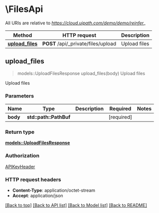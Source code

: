 # \FilesApi

All URIs are relative to *https://cloud.uipath.com/demo/demo/reinfer_*

Method | HTTP request | Description
------------- | ------------- | -------------
[**upload_files**](FilesApi.md#upload_files) | **POST** /api/_private/files/upload | Upload files



## upload_files

> models::UploadFilesResponse upload_files(body)
Upload files

Upload files

### Parameters


Name | Type | Description  | Required | Notes
------------- | ------------- | ------------- | ------------- | -------------
**body** | **std::path::PathBuf** |  | [required] |

### Return type

[**models::UploadFilesResponse**](UploadFilesResponse.md)

### Authorization

[APIKeyHeader](../README.md#APIKeyHeader)

### HTTP request headers

- **Content-Type**: application/octet-stream
- **Accept**: application/json

[[Back to top]](#) [[Back to API list]](../README.md#documentation-for-api-endpoints) [[Back to Model list]](../README.md#documentation-for-models) [[Back to README]](../README.md)

